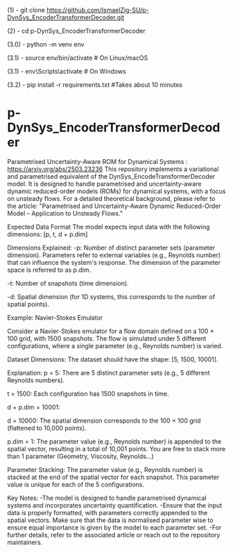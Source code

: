 (1) - git clone https://github.com/IsmaelZig-SU/p-DynSys_EncoderTransformerDecoder.git

(2) - cd p-DynSys_EncoderTransformerDecoder

(3.0) - python -m venv env

(3.1) - source env/bin/activate    # On Linux/macOS

(3.1) - env\Scripts\activate       # On Windows

(3.2) - pip install -r requirements.txt  #Takes about 10 minutes


# p-DynSys_EncoderTransformerDecoder

Parametrised Uncertainty-Aware ROM for Dynamical Systems : https://arxiv.org/abs/2503.23236
This repository implements a variational and parametrised equivalent of the DynSys_EncodeTransformerDecoder model. It is designed to handle parametrised and uncertainty-aware dynamic reduced-order models (ROMs) for dynamical systems, with a focus on unsteady flows. For a detailed theoretical background, please refer to the article:
"Parametrised and Uncertainty-Aware Dynamic Reduced-Order Model – Application to Unsteady Flows."

Expected Data Format
The model expects input data with the following dimensions:
[p, t, d + p.dim]

Dimensions Explained:
  -p: Number of distinct parameter sets (parameter dimension). Parameters refer to external variables (e.g., Reynolds number) that can influence the system's response. The dimension of the parameter space is referred to as p.dim.
  
  -t: Number of snapshots (time dimension).
  
  -d: Spatial dimension (for 1D systems, this corresponds to the number of spatial points).

Example: Navier-Stokes Emulator

Consider a Navier-Stokes emulator for a flow domain defined on a 100 × 100 grid, with 1500 snapshots. The flow is simulated under 5 different configurations, where a single parameter (e.g., Reynolds number) is varied.

Dataset Dimensions:
The dataset should have the shape: [5, 1500, 10001].

Explanation:
p = 5: There are 5 distinct parameter sets (e.g., 5 different Reynolds numbers).

t = 1500: Each configuration has 1500 snapshots in time.

d + p.dim = 10001:

d = 10000: The spatial dimension corresponds to the 100 × 100 grid (flattened to 10,000 points).

p.dim = 1: The parameter value (e.g., Reynolds number) is appended to the spatial vector, resulting in a total of 10,001 points. You are free to stack more than 1 parameter (Geometry, Viscosity, Reynolds...)

Parameter Stacking:
The parameter value (e.g., Reynolds number) is stacked at the end of the spatial vector for each snapshot. This parameter value is unique for each of the 5 configurations.

Key Notes:
  -The model is designed to handle parametrised dynamical systems and incorporates uncertainty quantification.
  -Ensure that the input data is properly formatted, with parameters correctly appended to the spatial vectors. Make sure that the data is normalised parameter wise to ensure equal importance is given by the model to each parameter set. 
  -For further details, refer to the associated article or reach out to the repository maintainers.
